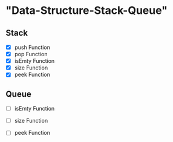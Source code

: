 # "Data-Structure-Stack-Queue"


## Stack ##
* [x] push Function
* [x] pop Function
* [x] isEmty Function
* [x] size Function
* [x] peek Function

## Queue ##
* [ ] isEmty Function
* [ ] size Function
* [ ] peek Function

